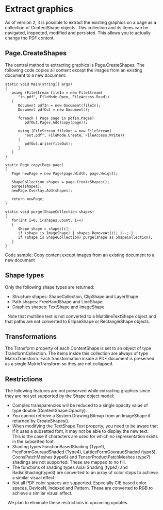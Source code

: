 # Extract graphics

As of version 2, it is possible to extract the existing graphics on a page as a collection of ContentShape objects. This collection and its items can be navigated, inspected, modified and persisted. This allows you to actually change the PDF content.



## Page.CreateShapes

The central method to extracting graphics is Page.CreateShapes. The following code copies all content except the images from an existing document to a new document:


```
static void Main(string[] args)
{
   using (FileStream fileIn = new FileStream(
      "in.pdf", FileMode.Open, FileAccess.Read))
   {
      Document pdfIn = new Document(fileIn);
      Document pdfOut = new Document();

      foreach ( Page page in pdfIn.Pages)
         pdfOut.Pages.Add(copy(page));

      using (FileStream fileOut = new FileStream(
         "out.pdf", FileMode.Create, FileAccess.Write))
      {
         pdfOut.Write(fileOut);
      }
   }
}

static Page copy(Page page)
{
   Page newPage = new Page(page.Width, page.Height);

   ShapeCollection shapes = page.CreateShapes();
   purge(shapes);
   newPage.Overlay.Add(shapes);

   return newPage;
}

static void purge(ShapeCollection shapes)
{
   for(int i=0; i<shapes.Count; i++)
   {
      Shape shape = shapes[i];
      if (shape is ImageShape) { shapes.RemoveAt(i); i--; }
      if (shape is ShapeCollection) purge(shape as ShapeCollection);
   }
}
```

Code sample: Copy content except images from an existing document to a new document



## Shape types

Only the following shape types are returned:
&nbsp;<ul><li>
Structure shapes: ShapeCollection, ClipShape and LayerShape</li><li>
Path shapes: FreeHandShape and LineShape</li><li>
Graphics shapes: TextShape and ImageShape</li></ul>&nbsp;
Note that multiline text is not converted to a MultilineTextShape object and that paths are not converted to EllipseShape or RectangleShape objects.



## Transformations

The Transform property of each ContentShape is set to an object of type TransformCollection. The items inside this collection are always of type MatrixTransform. Each transformation inside a PDF document is preserved as a single MatrixTransform so they are not collapsed.



## Restrictions

The following features are not preserved while extracting graphics since they are not yet supported by the Shape object model:
&nbsp;<ul><li>
Complex transparencies will be reduced to a single opacity value of type double (ContentShape.Opacity).</li><li>
You cannot retrieve a System.Drawing.Bitmap from an ImageShape if returned by CreateShapes().</li><li>
When modifying the TextShape.Text property, you need to be aware that if it uses a subsetted font, it may not be able to display the new text. This is the case if characters are used for which no representation exists in the subsetted font.</li><li>
Shading types FunctionBasedShading (Type1), FreeFormGouraudShaded (Type4), LatticeFormGouraudShaded (type5), CoonsPatchMeshes (type6) and TensorProductPatchMeshes (type7) shadings are not supported. These are mapped to no fill.</li><li>
The functions of shading types Axial Shading (type2) and RadialShading(type3) are converted to an array of color stops to achieve a similar visual effect.</li><li>
Not all PDF color spaces are supported. Especially CIE based color spaces, DeviceN, Indexed and Pattern. These are converted to RGB to achieve a similar visual effect.</li></ul>&nbsp;
We plan to eliminate these restrictions in upcoming updates.


